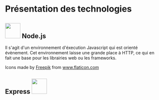 # Présentation des technologies

   ##  <img src="https://image.flaticon.com/icons/svg/919/919825.svg" width="50"> Node.js  

  Il s'agit d'un environnement d'éxecution Javascript qui est orienté évènement. 
  Cet environnement laisse une grande place à HTTP, ce qui en fait une base pour les librairies web ou les frameworks.
  
  Icons made by <a href="https://www.flaticon.com/authors/freepik" title="Freepik">Freepik</a> from <a href="https://www.flaticon.com/" title="Flaticon"> www.flaticon.com</a>
  
   ## Express <img src="https://w0.pngwave.com/png/545/451/node-js-express-js-javascript-solution-stack-web-application-others-png-clip-art.png" width="50">
